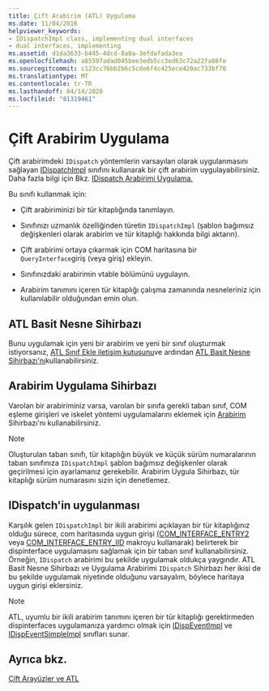 ```yaml
---
title: Çift Arabirim (ATL) Uygulama
ms.date: 11/04/2016
helpviewer_keywords:
- IDispatchImpl class, implementing dual interfaces
- dual interfaces, implementing
ms.assetid: d1da3633-b445-4dcd-8a0a-3efdafada3ea
ms.openlocfilehash: a85597adad045bee3edb5cc3ed63c72a22fa08fe
ms.sourcegitcommit: c123cc76bb2b6c5cde6f4c425ece420ac733bf70
ms.translationtype: MT
ms.contentlocale: tr-TR
ms.lasthandoff: 04/14/2020
ms.locfileid: "81319461"
---
```

# <a name="implementing-a-dual-interface"></a>Çift Arabirim Uygulama

Çift arabirimdeki `IDispatch` yöntemlerin varsayılan olarak uygulanmasını sağlayan [IDispatchImpl](../atl/reference/idispatchimpl-class.md) sınıfını kullanarak bir çift arabirim uygulayabilirsiniz. Daha fazla bilgi için Bkz. [IDispatch Arabirimi Uygulama.](/previous-versions/windows/desktop/automat/implementing-the-idispatch-interface)

Bu sınıfı kullanmak için:

- Çift arabiriminizi bir tür kitaplığında tanımlayın.

- Sınıfınızı uzmanlık özelliğinden türetin `IDispatchImpl` (şablon bağımsız değişkenleri olarak arabirim ve tür kitaplığı hakkında bilgi aktarın).

- Çift arabirimi ortaya çıkarmak için COM haritasına bir `QueryInterface`giriş (veya giriş) ekleyin.

- Sınıfınızdaki arabirimin vtable bölümünü uygulayın.

- Arabirim tanımını içeren tür kitaplığı çalışma zamanında nesneleriniz için kullanılabilir olduğundan emin olun.

## <a name="atl-simple-object-wizard"></a>ATL Basit Nesne Sihirbazı

Bunu uygulamak için yeni bir arabirim ve yeni bir sınıf oluşturmak istiyorsanız, [ATL Sınıf Ekle iletişim kutusunu](../ide/add-class-dialog-box.md)ve ardından [ATL Basit Nesne Sihirbazı'nı](../atl/reference/atl-simple-object-wizard.md)kullanabilirsiniz.

## <a name="implement-interface-wizard"></a>Arabirim Uygulama Sihirbazı

Varolan bir arabiriminiz varsa, varolan bir sınıfa gerekli taban sınıf, COM eşleme girişleri ve iskelet yöntemi uygulamalarını eklemek için [Arabirim](../atl/reference/adding-a-new-interface-in-an-atl-project.md) Sihirbazı'nı kullanabilirsiniz.

> [!NOTE]
> Oluşturulan taban sınıfı, tür kitaplığın büyük ve küçük sürüm numaralarının taban sınıfınıza `IDispatchImpl` şablon bağımsız değişkenler olarak geçirilmesi için ayarlamanız gerekebilir. Arabirim Uygula Sihirbazı, tür kitaplığı sürüm numarasını sizin için denetlemez.

## <a name="implementing-idispatch"></a>IDispatch'in uygulanması

Karşılık gelen `IDispatchImpl` bir ikili arabirimi açıklayan bir tür kitaplığınız olduğu sürece, com haritasında uygun girişi [(COM_INTERFACE_ENTRY2](reference/com-interface-entry-macros.md#com_interface_entry2) veya [COM_INTERFACE_ENTRY_IID](reference/com-interface-entry-macros.md#com_interface_entry_iid) makroyu kullanarak) belirterek bir dispinterface uygulamasını sağlamak için bir taban sınıf kullanabilirsiniz. Örneğin, `IDispatch` arabirimi bu şekilde uygulamak oldukça yaygındır. ATL Basit Nesne Sihirbazı ve Uygulama Arabirimi `IDispatch` Sihirbazı her ikisi de bu şekilde uygulamak niyetinde olduğunu varsayalım, böylece haritaya uygun girişi eklersiniz.

> [!NOTE]
> ATL, uyumlu bir ikili arabirim tanımını içeren bir tür kitaplığı gerektirmeden dispinterfaces uygulamanıza yardımcı olmak için [IDispEventImpl](../atl/reference/idispeventimpl-class.md) ve [IDispEventSimpleImpl](../atl/reference/idispeventsimpleimpl-class.md) sınıfları sunar.

## <a name="see-also"></a>Ayrıca bkz.

[Çift Arayüzler ve ATL](../atl/dual-interfaces-and-atl.md)
